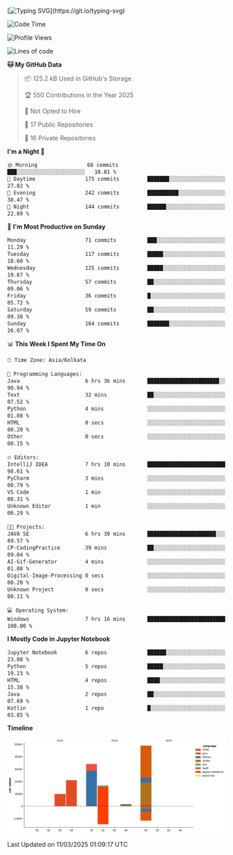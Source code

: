 [![Typing SVG](https://readme-typing-svg.demolab.com?font=Fira+Code&pause=1000&color=F6FF05&center=true&vCenter=true&width=435&lines=Hi+%F0%9F%91%8B%2C+I'm+Somesh+Diwan;I+will+be+back+soon.)](https://git.io/typing-svg)

<!--START_SECTION:waka-->
![Code Time](http://img.shields.io/badge/Code%20Time-16%20hrs%2034%20mins-blue)

![Profile Views](http://img.shields.io/badge/Profile%20Views-194-blue)

![Lines of code](https://img.shields.io/badge/From%20Hello%20World%20I%27ve%20Written-131.7%20thousand%20lines%20of%20code-blue)

**🐱 My GitHub Data** 

> 📦 125.2 kB Used in GitHub's Storage 
 > 
> 🏆 550 Contributions in the Year 2025
 > 
> 🚫 Not Opted to Hire
 > 
> 📜 17 Public Repositories 
 > 
> 🔑 16 Private Repositories 
 > 
**I'm a Night 🦉** 

```text
🌞 Morning                68 commits          ███░░░░░░░░░░░░░░░░░░░░░░   10.81 % 
🌆 Daytime                175 commits         ███████░░░░░░░░░░░░░░░░░░   27.82 % 
🌃 Evening                242 commits         ██████████░░░░░░░░░░░░░░░   38.47 % 
🌙 Night                  144 commits         ██████░░░░░░░░░░░░░░░░░░░   22.89 % 
```
📅 **I'm Most Productive on Sunday** 

```text
Monday                   71 commits          ███░░░░░░░░░░░░░░░░░░░░░░   11.29 % 
Tuesday                  117 commits         █████░░░░░░░░░░░░░░░░░░░░   18.60 % 
Wednesday                125 commits         █████░░░░░░░░░░░░░░░░░░░░   19.87 % 
Thursday                 57 commits          ██░░░░░░░░░░░░░░░░░░░░░░░   09.06 % 
Friday                   36 commits          █░░░░░░░░░░░░░░░░░░░░░░░░   05.72 % 
Saturday                 59 commits          ██░░░░░░░░░░░░░░░░░░░░░░░   09.38 % 
Sunday                   164 commits         ███████░░░░░░░░░░░░░░░░░░   26.07 % 
```


📊 **This Week I Spent My Time On** 

```text
🕑︎ Time Zone: Asia/Kolkata

💬 Programming Languages: 
Java                     6 hrs 36 mins       ███████████████████████░░   90.94 % 
Text                     32 mins             ██░░░░░░░░░░░░░░░░░░░░░░░   07.52 % 
Python                   4 mins              ░░░░░░░░░░░░░░░░░░░░░░░░░   01.08 % 
HTML                     0 secs              ░░░░░░░░░░░░░░░░░░░░░░░░░   00.20 % 
Other                    0 secs              ░░░░░░░░░░░░░░░░░░░░░░░░░   00.15 % 

🔥 Editors: 
IntelliJ IDEA            7 hrs 10 mins       █████████████████████████   98.61 % 
PyCharm                  3 mins              ░░░░░░░░░░░░░░░░░░░░░░░░░   00.79 % 
VS Code                  1 min               ░░░░░░░░░░░░░░░░░░░░░░░░░   00.31 % 
Unknown Editor           1 min               ░░░░░░░░░░░░░░░░░░░░░░░░░   00.29 % 

🐱‍💻 Projects: 
JAVA SE                  6 hrs 30 mins       ██████████████████████░░░   89.57 % 
CP-CodingPractice        39 mins             ██░░░░░░░░░░░░░░░░░░░░░░░   09.04 % 
AI-Gif-Generator         4 mins              ░░░░░░░░░░░░░░░░░░░░░░░░░   01.08 % 
Digital-Image-Processing 0 secs              ░░░░░░░░░░░░░░░░░░░░░░░░░   00.20 % 
Unknown Project          0 secs              ░░░░░░░░░░░░░░░░░░░░░░░░░   00.11 % 

💻 Operating System: 
Windows                  7 hrs 16 mins       █████████████████████████   100.00 % 
```

**I Mostly Code in Jupyter Notebook** 

```text
Jupyter Notebook         6 repos             ██████░░░░░░░░░░░░░░░░░░░   23.08 % 
Python                   5 repos             █████░░░░░░░░░░░░░░░░░░░░   19.23 % 
HTML                     4 repos             ████░░░░░░░░░░░░░░░░░░░░░   15.38 % 
Java                     2 repos             ██░░░░░░░░░░░░░░░░░░░░░░░   07.69 % 
Kotlin                   1 repo              █░░░░░░░░░░░░░░░░░░░░░░░░   03.85 % 
```



**Timeline**

![Lines of Code chart](https://raw.githubusercontent.com/Someshdiwan/Someshdiwan/main/assets/bar_graph.png)


 Last Updated on 11/03/2025 01:09:17 UTC
<!--END_SECTION:waka-->

